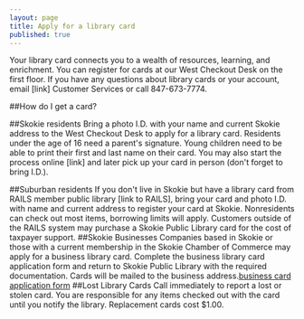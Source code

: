 ```yaml
---
layout: page
title: Apply for a library card
published: true
---
```


Your library card connects you to a wealth of resources, learning, and enrichment. You can register for cards at our West Checkout Desk on the first floor. If you have any questions about library cards or your account, email [link] Customer Services or call 847-673-7774.

##How do I get a card?

##Skokie residents
Bring a photo I.D. with your name and current Skokie address to the West Checkout Desk to apply for a library card. Residents under the age of 16 need a parent's signature. Young children need to be able to print their first and last name on their card. You may also start the process online [link] and later pick up your card in person (don't forget to bring I.D.).

##Suburban residents
If you don't live in Skokie but have a library card from RAILS member public library [link to RAILS], bring your card and photo I.D. with name and current address to register your card at Skokie. Nonresidents can check out most items, borrowing limits will apply. Customers outside of the RAILS system may purchase a Skokie Public Library card for the cost of taxpayer support.
##Skokie Businesses
Companies based in Skokie or those with a current membership in the Skokie Chamber of Commerce may apply for a business library card. Complete the business library card application form and return to Skokie Public Library with the required documentation. Cards will be mailed to the business address.[business card application form]()
##Lost Library Cards
Call immediately to report a lost or stolen card. You are responsible for any items checked out with the card until you notify the library. Replacement cards cost $1.00.